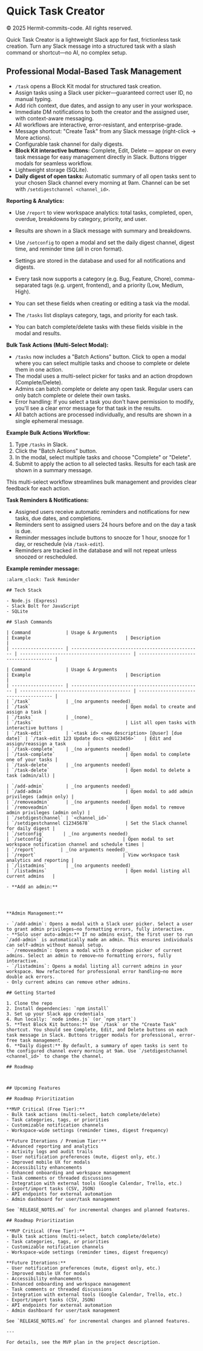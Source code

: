 # Quick Task Creator

© 2025 Hermit-commits-code. All rights reserved.

Quick Task Creator is a lightweight Slack app for fast, frictionless task creation. Turn any Slack message into a structured task with a slash command or shortcut—no AI, no complex setup.

## Professional Modal-Based Task Management

- `/task` opens a Block Kit modal for structured task creation.
- Assign tasks using a Slack user picker—guaranteed correct user ID, no manual typing.
- Add rich context, due dates, and assign to any user in your workspace.
- Immediate DM notifications to both the creator and the assigned user, with context-aware messaging.
- All workflows are interactive, error-resistant, and enterprise-grade.
- Message shortcut: "Create Task" from any Slack message (right-click → More actions).
- Configurable task channel for daily digests.
- **Block Kit interactive buttons:** Complete, Edit, Delete — appear on every task message for easy management directly in Slack. Buttons trigger modals for seamless workflow.
- Lightweight storage (SQLite).
- **Daily digest of open tasks:** Automatic summary of all open tasks sent to your chosen Slack channel every morning at 9am. Channel can be set with `/setdigestchannel <channel_id>`.


**Reporting & Analytics:**

- Use `/report` to view workspace analytics: total tasks, completed, open, overdue, breakdowns by category, priority, and user.
- Results are shown in a Slack message with summary and breakdowns.

- Use `/setconfig` to open a modal and set the daily digest channel, digest time, and reminder time (all in cron format).
- Settings are stored in the database and used for all notifications and digests.

- Every task now supports a category (e.g. Bug, Feature, Chore), comma-separated tags (e.g. urgent, frontend), and a priority (Low, Medium, High).
- You can set these fields when creating or editing a task via the modal.
- The `/tasks` list displays category, tags, and priority for each task.
- You can batch complete/delete tasks with these fields visible in the modal and results.

**Bulk Task Actions (Multi-Select Modal):**

- `/tasks` now includes a "Batch Actions" button. Click to open a modal where you can select multiple tasks and choose to complete or delete them in one action.
- The modal uses a multi-select picker for tasks and an action dropdown (Complete/Delete).
- Admins can batch complete or delete any open task. Regular users can only batch complete or delete their own tasks.
- Error handling: If you select a task you don't have permission to modify, you'll see a clear error message for that task in the results.
- All batch actions are processed individually, and results are shown in a single ephemeral message.

**Example Bulk Actions Workflow:**

1. Type `/tasks` in Slack.
2. Click the "Batch Actions" button.
3. In the modal, select multiple tasks and choose "Complete" or "Delete".
4. Submit to apply the action to all selected tasks. Results for each task are shown in a summary message.

This multi-select workflow streamlines bulk management and provides clear feedback for each action.

**Task Reminders & Notifications:**

- Assigned users receive automatic reminders and notifications for new tasks, due dates, and completions.
- Reminders sent to assigned users 24 hours before and on the day a task is due.
- Reminder messages include buttons to snooze for 1 hour, snooze for 1 day, or reschedule (via `/task-edit`).
- Reminders are tracked in the database and will not repeat unless snoozed or rescheduled.

**Example reminder message:**

```
:alarm_clock: Task Reminder

## Tech Stack

- Node.js (Express)
- Slack Bolt for JavaScript
- SQLite

## Slash Commands

| Command             | Usage & Arguments                                | Example                                   | Description                            |
| ------------------- | ------------------------------------------------ | ----------------------------------------- | -------------------------------------- |

| Command             | Usage & Arguments                                | Example                                   | Description                            |
| ------------------- | ------------------------------------------------ | ----------------------------------------- | -------------------------------------- |
| `/task`             | _(no arguments needed)_                          | `/task`                                   | Open modal to create and assign a task |
| `/tasks`            | _(none)_                                         | `/tasks`                                  | List all open tasks with interactive buttons |
| `/task-edit`        | `<task id> <new description> [@user] [due date]` | `/task-edit 123 Update docs <@U123456>`   | Edit and assign/reassign a task        |
| `/task-complete`    | _(no arguments needed)_                          | `/task-complete`                          | Open modal to complete one of your tasks |
| `/task-delete`      | _(no arguments needed)_                          | `/task-delete`                            | Open modal to delete a task (admin/all) |

| `/add-admin`        | _(no arguments needed)_                          | `/add-admin`                              | Open modal to add admin privileges (admin only) |
| `/removeadmin`      | _(no arguments needed)_                          | `/removeadmin`                            | Open modal to remove admin privileges (admin only) |
| `/setdigestchannel` | `<channel_id>`                                   | `/setdigestchannel C12345678`             | Set the Slack channel for daily digest |
| `/setconfig`       | _(no arguments needed)_                         | `/setconfig`                             | Open modal to set workspace notification channel and schedule times |
| `/report`         | _(no arguments needed)_                         | `/report`                                | View workspace task analytics and reporting |
| `/listadmins`       | _(no arguments needed)_                          | `/listadmins`                             | Open modal listing all current admins   |

- **Add an admin:**




**Admin Management:**

- `/add-admin`: Opens a modal with a Slack user picker. Select a user to grant admin privileges—no formatting errors, fully interactive.
- **Solo user auto-admin:** If no admins exist, the first user to run `/add-admin` is automatically made an admin. This ensures individuals can self-admin without manual setup.
- `/removeadmin`: Opens a modal with a dropdown picker of current admins. Select an admin to remove—no formatting errors, fully interactive.
- `/listadmins`: Opens a modal listing all current admins in your workspace. Now refactored for professional error handling—no more double ack errors.
- Only current admins can remove other admins.

## Getting Started

1. Clone the repo
2. Install dependencies: `npm install`
3. Set up your Slack app credentials
4. Run locally: `node index.js` (or `npm start`)
5. **Test Block Kit buttons:** Use `/task` or the "Create Task" shortcut. You should see Complete, Edit, and Delete buttons on each task message in Slack. Buttons trigger modals for professional, error-free task management.
6. **Daily digest:** By default, a summary of open tasks is sent to the configured channel every morning at 9am. Use `/setdigestchannel <channel_id>` to change the channel.

## Roadmap



## Upcoming Features

## Roadmap Prioritization

**MVP Critical (Free Tier):**
- Bulk task actions (multi-select, batch complete/delete)
- Task categories, tags, or priorities
- Customizable notification channels
- Workspace-wide settings (reminder times, digest frequency)

**Future Iterations / Premium Tier:**
- Advanced reporting and analytics
- Activity logs and audit trails
- User notification preferences (mute, digest only, etc.)
- Improved mobile UX for modals
- Accessibility enhancements
- Enhanced onboarding and workspace management
- Task comments or threaded discussions
- Integration with external tools (Google Calendar, Trello, etc.)
- Export/import tasks (CSV, JSON)
- API endpoints for external automation
- Admin dashboard for user/task management

See `RELEASE_NOTES.md` for incremental changes and planned features.

## Roadmap Prioritization

**MVP Critical (Free Tier):**
- Bulk task actions (multi-select, batch complete/delete)
- Task categories, tags, or priorities
- Customizable notification channels
- Workspace-wide settings (reminder times, digest frequency)

**Future Iterations:**
- User notification preferences (mute, digest only, etc.)
- Improved mobile UX for modals
- Accessibility enhancements
- Enhanced onboarding and workspace management
- Task comments or threaded discussions
- Integration with external tools (Google Calendar, Trello, etc.)
- Export/import tasks (CSV, JSON)
- API endpoints for external automation
- Admin dashboard for user/task management

See `RELEASE_NOTES.md` for incremental changes and planned features.

---

For details, see the MVP plan in the project description.
```
